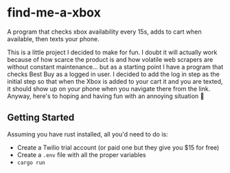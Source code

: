 # find-me-a-xbox
A program that checks xbox availability every 15s, adds to cart when available, then texts your phone.

This is a little project I decided to make for fun. I doubt it will actually work because of how scarce the product is and how volatile web scrapers are without constant maintenance... but as a starting point I have a program that checks Best Buy as a logged in user. I decided to add the log in step as the initial step so that when the Xbox is added to your cart it and you are texted, it should show up on your phone when you navigate there from the link. Anyway, here's to hoping and having fun with an annoying situation 🥂

## Getting Started
Assuming you have rust installed, all you'd need to do is:

- Create a Twilio trial account (or paid one but they give you $15 for free)
- Create a `.env` file with all the proper variables
- `cargo run`
